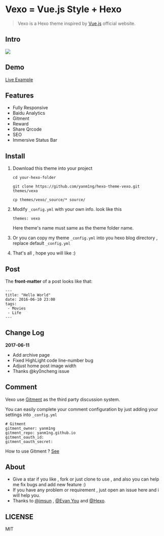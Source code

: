 # Vexo = Vue.js Style + Hexo

> Vexo is a Hexo theme inspired by [Vue.js](https://cn.vuejs.org) official website.

## Intro

![](http://ww1.sinaimg.cn/large/006tKfTcgy1fggf5kinjcj30m80dwact.jpg)

## Demo

[Live Example](http://yanm1ng.cn/hexo-theme-vexo/)

## Features

* Fully Responsive
* Baidu Analytics
* Gitment
* Reward
* Share Qrcode
* SEO
* Immersive Status Bar

## Install

1. Download this theme into your project

   ```
   cd your-hexo-folder

   git clone https://github.com/yanm1ng/hexo-theme-vexo.git themes/vexo

   cp themes/vexo/_source/* source/
   ```

2. Modify `_config.yml` with your own info. look like this

   ```
   themes: vexo
   ```

   Here theme's name must same as the theme folder name.

3. Or you can copy my theme `_config.yml` into you hexo blog directory , replace default `_config.yml`

4. That's all , hope you will like :)

## Post

The **front-matter** of a post looks like that:

```
---
title: "Hello World"
date: 2016-06-10 23:00
tags:
 - Movies
 - Life
---
```

## Change Log  

**2017-06-11**
* Add archive page
* Fixed HighLight code line-number bug
* Adjust home post image width
* Thanks @ky0ncheng issue 

## Comment

Vexo use [Gitment](https://github.com/imsun/gitment) as the third party discussion system.

You can easily complete your comment configuration by just adding your settings into `_config.yml`

```
# Gitment
gitment_owner: yanm1ng
gitment_repo: yanm1ng.github.io
gitment_oauth_id: 
gitment_oauth_secret: 
```

How to use Gitment ? [See](https://imsun.github.io/gitment/)

## About

- Give a star if you like , fork or just clone to use , and also you can help me fix bugs and add new feature :)
- If you have any problem or requirement , just open an issue here and i will help you.
- Thanks to [@imsun](https://github.com/imsun) , [@Evan You](https://github.com/yyx990803) and [@Hexo](https://hexo.io).

## LICENSE
MIT
